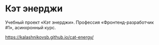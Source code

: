 # Кэт энерджи

Учебный проект «Кэт энерджи». Профессия «Фронтенд-разработчик #1», асинхронный курс.

https://kalashnikovsb.github.io/cat-energy/
